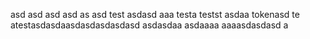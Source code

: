 asd
asd
asd
asd
as
asd
test
asdasd
aaa
testa
testst
asdaa
tokenasd
te
atestasdasdaasdasdasdasdasd
asdasdaa
asdaaaa
aaaasdasdasd
a
